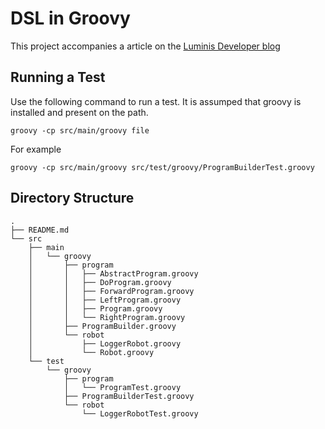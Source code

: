 DSL in Groovy
=============

This project accompanies a article on the 
[Luminis Developer blog](http://lsd.luminis.eu/blog/ "The Luminis Corporate Blog")

Running a Test
--------------

Use the following command to run a test. It is assumped that groovy is installed
and present on the path.

    groovy -cp src/main/groovy file

For example

    groovy -cp src/main/groovy src/test/groovy/ProgramBuilderTest.groovy

Directory Structure
-------------------
    .
    ├── README.md
    └── src
        ├── main
        │   └── groovy
        │       ├── program
        │       │   ├── AbstractProgram.groovy    
        │       │   ├── DoProgram.groovy
        │       │   ├── ForwardProgram.groovy
        │       │   ├── LeftProgram.groovy
        │       │   ├── Program.groovy
        │       │   └── RightProgram.groovy    
        │       ├── ProgramBuilder.groovy
        │       └── robot
        │           ├── LoggerRobot.groovy
        │           └── Robot.groovy
        └── test
            └── groovy
                ├── program
                │   └── ProgramTest.groovy
                ├── ProgramBuilderTest.groovy
                └── robot
                    └── LoggerRobotTest.groovy
